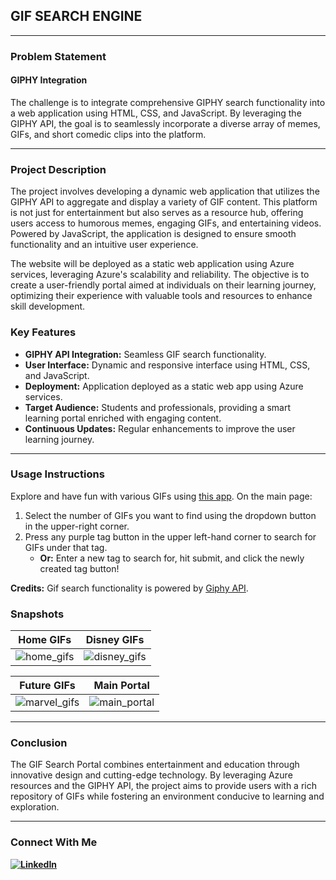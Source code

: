 ## GIF SEARCH ENGINE

---

### Problem Statement

#### GIPHY Integration
The challenge is to integrate comprehensive GIPHY search functionality into a web application using HTML, CSS, and JavaScript. By leveraging the GIPHY API, the goal is to seamlessly incorporate a diverse array of memes, GIFs, and short comedic clips into the platform.

---

### Project Description

The project involves developing a dynamic web application that utilizes the GIPHY API to aggregate and display a variety of GIF content. This platform is not just for entertainment but also serves as a resource hub, offering users access to humorous memes, engaging GIFs, and entertaining videos. Powered by JavaScript, the application is designed to ensure smooth functionality and an intuitive user experience.

The website will be deployed as a static web application using Azure services, leveraging Azure's scalability and reliability. The objective is to create a user-friendly portal aimed at individuals on their learning journey, optimizing their experience with valuable tools and resources to enhance skill development.

### Key Features
- **GIPHY API Integration:** Seamless GIF search functionality.
- **User Interface:** Dynamic and responsive interface using HTML, CSS, and JavaScript.
- **Deployment:** Application deployed as a static web app using Azure services.
- **Target Audience:** Students and professionals, providing a smart learning portal enriched with engaging content.
- **Continuous Updates:** Regular enhancements to improve the user learning journey.

---

### Usage Instructions

Explore and have fun with various GIFs using [this app](https://mkallgren08.github.io/Giphy-Search-App/). On the main page:
1. Select the number of GIFs you want to find using the dropdown button in the upper-right corner.
2. Press any purple tag button in the upper left-hand corner to search for GIFs under that tag.
   - **Or:** Enter a new tag to search for, hit submit, and click the newly created tag button!

**Credits:** Gif search functionality is powered by [Giphy API](https://github.com/Giphy/GiphyAPI).

### Snapshots

| Home GIFs | Disney GIFs |
|---|---|
| ![home_gifs](https://github.com/virajbhutada/GIF-Search-Portal/assets/143819712/b4f7bc9b-03e8-49ab-9edb-889606009db9) | ![disney_gifs](https://github.com/virajbhutada/GIF-Search-Portal/assets/143819712/cfed6c87-4721-4b5e-bca3-d3b7622f79e6) |

| Future GIFs | Main Portal |
|---|---|
| ![marvel_gifs](https://github.com/virajbhutada/GIF-Search-Portal/assets/143819712/81d7272e-2926-4391-9863-f07d7f4f53f6) | ![main_portal](https://github.com/virajbhutada/GIF-Search-Portal/assets/143819712/6c391ddb-b7b4-4e77-babe-8ef2bef46cb5) |

---

### Conclusion

The GIF Search Portal combines entertainment and education through innovative design and cutting-edge technology. By leveraging Azure resources and the GIPHY API, the project aims to provide users with a rich repository of GIFs while fostering an environment conducive to learning and exploration.

---

### Connect With Me 

**[![LinkedIn](https://img.shields.io/badge/LinkedIn-Viraj%20Bhutada-blue?logo=linkedin)](https://www.linkedin.com/in/virajnbhutada24/)**

